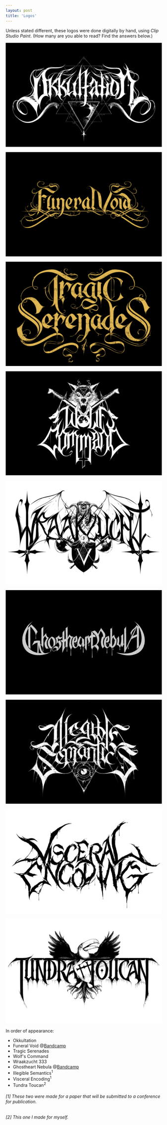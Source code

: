 ```yaml
---
layout: post
title: 'Logos'
---
```



Unless stated different, these logos were done digitally by hand, using *Clip Studio Paint*. (How many are you able to read? Find the answers below.)

![Okkultation](..\assets\img\projects\proj-3\Okkultation.jpg)

![Funeral Void](..\assets\img\projects\proj-3\FuneralVoid.jpg)

![Tragic Serenades](..\assets\img\projects\proj-3\TragicSerenades.jpg)

![Wolf's Command](..\assets\img\projects\proj-3\WolfsCommand.jpg)

![Wraakzucht](..\assets\img\projects\proj-3\Wraakzucht.jpg)

![Ghostheart Nebula](..\assets\img\projects\proj-3\GhostheartNebula.jpg)

![Illegible Semantics](..\assets\img\projects\proj-3\Illegible.jpg)

![Visceral Encoding](..\assets\img\projects\proj-3\Visceral.jpg)

![Tundra Toucan](..\assets\img\projects\proj-3\Toucan.jpg)

In order of appearance:
- Okkultation
- Funeral Void @[Bandcamp](https://fvneralvoid.bandcamp.com/)
- Tragic Serenades
- Wolf's Command
- Wraakzucht 333
- Ghostheart Nebula @[Bandcamp](https://ghostheartnebula.bandcamp.com/)
- Illegible Semantics<sup>1</sup>
- Visceral Encoding<sup>1</sup>
- Tundra Toucan<sup>2</sup>



###### [1] These two were made for a paper that will be submitted to a conference for publication.
###### [2] This one I made for myself.

<!-- [^1]

[^1]: These two were made for a paper that will be submitted to a conference for publication.
[^2]: This one I made for myself. -->
